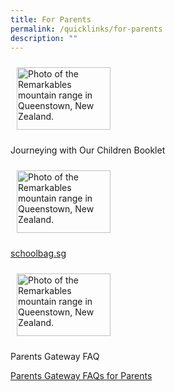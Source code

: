 ```yaml
---
title: For Parents
permalink: /quicklinks/for-parents
description: ""
---
```

<!-- Codes by HTML.am -->

<!-- CSS Code -->
<style type="text/css" scoped>
img.GeneratedImage {
width:100px;height:200px;margin:10px;border-width:0px;border-color:#000000;border-style:solid;
}
</style>

<!-- HTML Code -->
<img src="https://angsanapri.moe.edu.sg/qql/slot/u167/quicklinks/forpupils/.tn.Journeying%20with%20our%20Children%20Booklet.png.2.jpg" alt="Photo of the Remarkables mountain range in Queenstown, New Zealand." class="GeneratedImage">




Journeying with Our Children Booklet

<!-- Codes by HTML.am -->

<!-- CSS Code -->
<style type="text/css">
img.GeneratedImage {
width:150px;height:100px;margin:10px;border-width:0px;border-color:#000000;border-style:solid;
}
</style>

<!-- HTML Code -->
<img class="GeneratedImage" alt="Photo of the Remarkables mountain range in Queenstown, New Zealand." src="https://angsanapri.moe.edu.sg/qql/slot/u167/quicklinks/forpupils/schbag.jpg">

[schoolbag.sg](https://www.schoolbag.edu.sg/)

<!-- Codes by HTML.am -->

<!-- CSS Code -->
<style type="text/css">
img.GeneratedImage {
width:150px;height:100px;margin:10px;border-width:0px;border-color:#000000;border-style:solid;
}
</style>

<!-- HTML Code -->
<img class="GeneratedImage" alt="Photo of the Remarkables mountain range in Queenstown, New Zealand." src="https://angsanapri.moe.edu.sg/qql/slot/u167/quicklinks/forparents/PG%20image.png">

Parents Gateway FAQ

[Parents Gateway FAQs for Parents](/files/Parents%20Gateway%20FAQs%20for%20Parents.pdf)